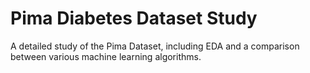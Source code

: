 # Pima Diabetes Dataset Study
A detailed study of the Pima Dataset, including EDA and a comparison between various machine learning algorithms.
